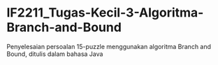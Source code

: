 # IF2211_Tugas-Kecil-3-Algoritma-Branch-and-Bound
Penyelesaian persoalan 15-puzzle menggunakan algoritma Branch and Bound, ditulis dalam bahasa Java
